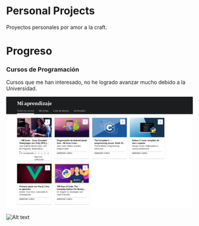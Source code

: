 # Personal Projects
Proyectos personales por amor a la craft.

# Progreso
### Cursos de Programación
Cursos que me han interesado, no he logrado avanzar mucho debido a la Universidad.

![Alt text](/download.png?raw=true "Udemy")

![Alt text](/download(1).png?raw=true "Udemy")
